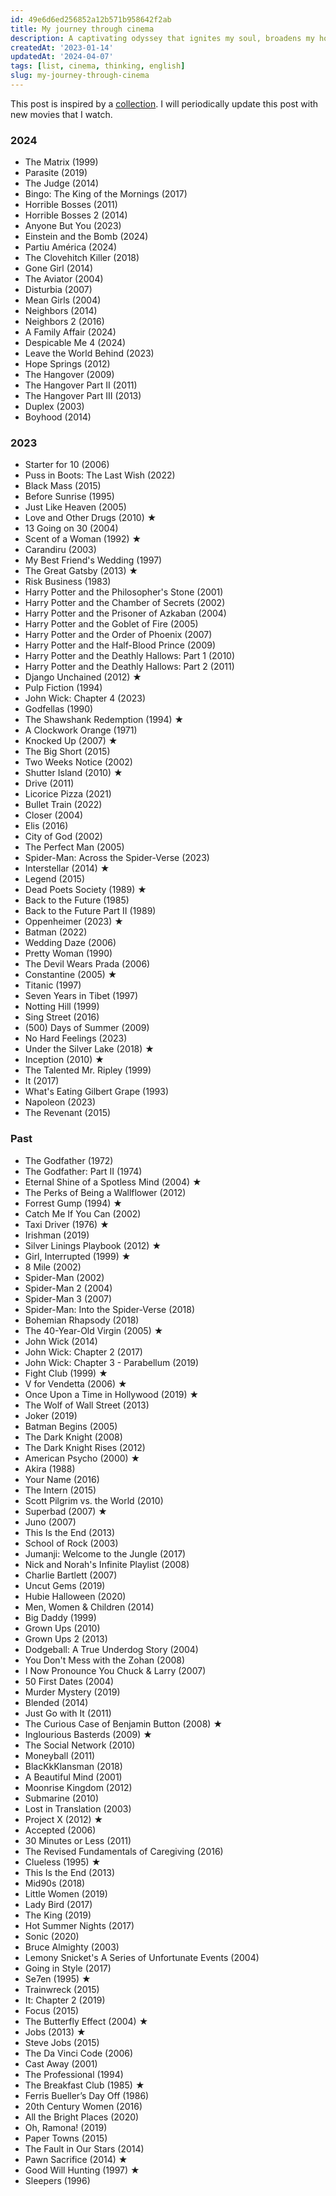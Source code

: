 ```yaml
---
id: 49e6d6ed256852a12b571b958642f2ab
title: My journey through cinema
description: A captivating odyssey that ignites my soul, broadens my horizons, and unveils the limitless possibilities of human creativity
createdAt: '2023-01-14'
updatedAt: '2024-04-07'
tags: [list, cinema, thinking, english]
slug: my-journey-through-cinema
---
```


This post is inspired by a [collection](https://laramendon.ca/collections/cinema). I will periodically update this post with new movies that I watch.

### 2024

- The Matrix (1999)
- Parasite (2019)
- The Judge (2014)
- Bingo: The King of the Mornings (2017)
- Horrible Bosses (2011)
- Horrible Bosses 2 (2014)
- Anyone But You (2023)
- Einstein and the Bomb (2024)
- Partiu América (2024)
- The Clovehitch Killer (2018)
- Gone Girl (2014)
- The Aviator (2004)
- Disturbia (2007)
- Mean Girls (2004)
- Neighbors (2014)
- Neighbors 2 (2016)
- A Family Affair (2024)
- Despicable Me 4 (2024)
- Leave the World Behind (2023)
- Hope Springs (2012)
- The Hangover (2009)
- The Hangover Part II (2011)
- The Hangover Part III (2013)
- Duplex (2003)
- Boyhood (2014)

### 2023

- Starter for 10 (2006)
- Puss in Boots: The Last Wish (2022)
- Black Mass (2015)
- Before Sunrise (1995)
- Just Like Heaven (2005)
- Love and Other Drugs (2010) ★
- 13 Going on 30 (2004)
- Scent of a Woman (1992) ★
- Carandiru (2003)
- My Best Friend's Wedding (1997)
- The Great Gatsby (2013) ★
- Risk Business (1983)
- Harry Potter and the Philosopher's Stone (2001)
- Harry Potter and the Chamber of Secrets (2002)
- Harry Potter and the Prisoner of Azkaban (2004)
- Harry Potter and the Goblet of Fire (2005)
- Harry Potter and the Order of Phoenix (2007)
- Harry Potter and the Half-Blood Prince (2009)
- Harry Potter and the Deathly Hallows: Part 1 (2010)
- Harry Potter and the Deathly Hallows: Part 2 (2011)
- Django Unchained (2012) ★
- Pulp Fiction (1994)
- John Wick: Chapter 4 (2023)
- Godfellas (1990)
- The Shawshank Redemption (1994) ★
- A Clockwork Orange (1971)
- Knocked Up (2007) ★
- The Big Short (2015)
- Two Weeks Notice (2002)
- Shutter Island (2010) ★
- Drive (2011)
- Licorice Pizza (2021)
- Bullet Train (2022)
- Closer (2004)
- Elis (2016)
- City of God (2002)
- The Perfect Man (2005)
- Spider-Man: Across the Spider-Verse (2023)
- Interstellar (2014) ★
- Legend (2015)
- Dead Poets Society (1989) ★
- Back to the Future (1985)
- Back to the Future Part II (1989)
- Oppenheimer (2023) ★
- Batman (2022)
- Wedding Daze (2006)
- Pretty Woman (1990)
- The Devil Wears Prada (2006)
- Constantine (2005) ★
- Titanic (1997)
- Seven Years in Tibet (1997)
- Notting Hill (1999)
- Sing Street (2016)
- (500) Days of Summer (2009)
- No Hard Feelings (2023)
- Under the Silver Lake (2018) ★
- Inception (2010) ★
- The Talented Mr. Ripley (1999)
- It (2017)
- What's Eating Gilbert Grape (1993)
- Napoleon (2023)
- The Revenant (2015)

### Past

- The Godfather (1972)
- The Godfather: Part II (1974)
- Eternal Shine of a Spotless Mind (2004) ★
- The Perks of Being a Wallflower (2012)
- Forrest Gump (1994) ★
- Catch Me If You Can (2002)
- Taxi Driver (1976) ★
- Irishman (2019)
- Silver Linings Playbook (2012) ★
- Girl, Interrupted (1999) ★
- 8 Mile (2002)
- Spider-Man (2002)
- Spider-Man 2 (2004)
- Spider-Man 3 (2007)
- Spider-Man: Into the Spider-Verse (2018)
- Bohemian Rhapsody (2018)
- The 40-Year-Old Virgin (2005) ★
- John Wick (2014)
- John Wick: Chapter 2 (2017)
- John Wick: Chapter 3 - Parabellum (2019)
- Fight Club (1999) ★
- V for Vendetta (2006) ★
- Once Upon a Time in Hollywood (2019) ★
- The Wolf of Wall Street (2013)
- Joker (2019)
- Batman Begins (2005)
- The Dark Knight (2008)
- The Dark Knight Rises (2012)
- American Psycho (2000) ★
- Akira (1988)
- Your Name (2016)
- The Intern (2015)
- Scott Pilgrim vs. the World (2010)
- Superbad (2007) ★
- Juno (2007)
- This Is the End (2013)
- School of Rock (2003)
- Jumanji: Welcome to the Jungle (2017)
- Nick and Norah's Infinite Playlist (2008)
- Charlie Bartlett (2007)
- Uncut Gems (2019)
- Hubie Halloween (2020)
- Men, Women & Children (2014)
- Big Daddy (1999)
- Grown Ups (2010)
- Grown Ups 2 (2013)
- Dodgeball: A True Underdog Story (2004)
- You Don't Mess with the Zohan (2008)
- I Now Pronounce You Chuck & Larry (2007)
- 50 First Dates (2004)
- Murder Mystery (2019)
- Blended (2014)
- Just Go with It (2011)
- The Curious Case of Benjamin Button (2008) ★
- Inglourious Basterds (2009) ★
- The Social Network (2010)
- Moneyball (2011)
- BlacKkKlansman (2018)
- A Beautiful Mind (2001)
- Moonrise Kingdom (2012)
- Submarine (2010)
- Lost in Translation (2003)
- Project X (2012) ★
- Accepted (2006)
- 30 Minutes or Less (2011)
- The Revised Fundamentals of Caregiving (2016)
- Clueless (1995) ★
- This Is the End (2013)
- Mid90s (2018)
- Little Women (2019)
- Lady Bird (2017)
- The King (2019)
- Hot Summer Nights (2017)
- Sonic (2020)
- Bruce Almighty (2003)
- Lemony Snicket's A Series of Unfortunate Events (2004)
- Going in Style (2017)
- Se7en (1995) ★
- Trainwreck (2015)
- It: Chapter 2 (2019)
- Focus (2015)
- The Butterfly Effect (2004) ★
- Jobs (2013) ★
- Steve Jobs (2015)
- The Da Vinci Code (2006)
- Cast Away (2001)
- The Professional (1994)
- The Breakfast Club (1985) ★
- Ferris Bueller’s Day Off (1986)
- 20th Century Women (2016)
- All the Bright Places (2020)
- Oh, Ramona! (2019)
- Paper Towns (2015)
- The Fault in Our Stars (2014)
- Pawn Sacrifice (2014) ★
- Good Will Hunting (1997) ★
- Sleepers (1996)